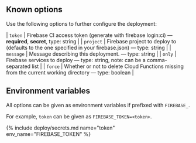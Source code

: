 ## Known options

Use the following options to further configure the deployment:

| `token` | Firebase CI access token (generate with firebase login:ci) &mdash; **required**, **secret**, type: string |
| `project` | Firebase project to deploy to (defaults to the one specified in your firebase.json) &mdash; type: string |
| `message` | Message describing this deployment. &mdash; type: string |
| `only` | Firebase services to deploy &mdash; type: string, note: can be a comma-separated list |
| `force` | Whether or not to delete Cloud Functions missing from the current working directory &mdash; type: boolean |

## Environment variables

All options can be given as environment variables if prefixed with `FIREBASE_`.

For example, `token` can be given as `FIREBASE_TOKEN=<token>`.

{% include deploy/secrets.md name="token" env_name="FIREBASE_TOKEN" %}